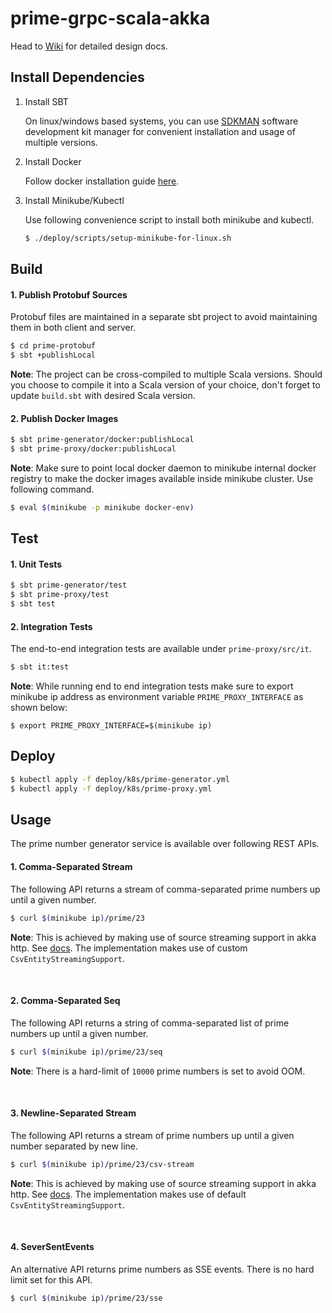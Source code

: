 # prime-grpc-scala-akka

Head to [Wiki](https://github.com/iamsmkr/prime-grpc-scala-akka/wiki) for detailed design docs.

## Install Dependencies
1. Install SBT 

    On linux/windows based systems, you can use [SDKMAN](https://sdkman.io/) software development kit manager for convenient installation and usage of multiple versions.

2. Install Docker

    Follow docker installation guide [here](https://docs.docker.com/engine/install/).

3. Install Minikube/Kubectl

    Use following convenience script to install both minikube and kubectl.
      ```sh
      $ ./deploy/scripts/setup-minikube-for-linux.sh
      ```

## Build
#### 1. Publish Protobuf Sources
Protobuf files are maintained in a separate sbt project to avoid maintaining them in both client and server.
```sh
$ cd prime-protobuf
$ sbt +publishLocal
```

**Note**: The project can be cross-compiled to multiple Scala versions. Should you choose to compile it into a Scala version of your choice, don't forget to update `build.sbt` with desired Scala version.

#### 2. Publish Docker Images
```sh
$ sbt prime-generator/docker:publishLocal
$ sbt prime-proxy/docker:publishLocal
```

**Note**: Make sure to point local docker daemon to minikube internal docker registry to make the docker images available inside minikube cluster. Use following command.
```sh
$ eval $(minikube -p minikube docker-env)
```

## Test
#### 1. Unit Tests
```sh
$ sbt prime-generator/test
$ sbt prime-proxy/test
$ sbt test
```

#### 2. Integration Tests
The end-to-end integration tests are available under `prime-proxy/src/it`.
```sh
$ sbt it:test
```

**Note**: While running end to end integration tests make sure to export minikube ip address as environment variable `PRIME_PROXY_INTERFACE` as shown below:
```
$ export PRIME_PROXY_INTERFACE=$(minikube ip)
```

## Deploy
```sh
$ kubectl apply -f deploy/k8s/prime-generator.yml
$ kubectl apply -f deploy/k8s/prime-proxy.yml
```

## Usage
The prime number generator service is available over following REST APIs.

#### 1. Comma-Separated Stream
The following API returns a stream of comma-separated prime numbers up until a given number.
```sh
$ curl $(minikube ip)/prime/23
```

**Note**: This is achieved by making use of source streaming support in akka http. See [docs](https://docs.huihoo.com/akka/akka-http/10.0.7/scala/http/routing-dsl/source-streaming-support.html#simple-csv-streaming-example). The implementation makes use of custom `CsvEntityStreamingSupport`.

<br/>

#### 2. Comma-Separated Seq
The following API returns a string of comma-separated list of prime numbers up until a given number.
```sh
$ curl $(minikube ip)/prime/23/seq
```

**Note**: There is a hard-limit of `10000` prime numbers is set to avoid OOM.

</br>

#### 3. Newline-Separated Stream 
The following API returns a stream of prime numbers up until a given number separated by new line.
```sh
$ curl $(minikube ip)/prime/23/csv-stream
```

**Note**: This is achieved by making use of source streaming support in akka http. See [docs](https://docs.huihoo.com/akka/akka-http/10.0.7/scala/http/routing-dsl/source-streaming-support.html#simple-csv-streaming-example). The implementation makes use of default `CsvEntityStreamingSupport`.

<br/>

#### 4. SeverSentEvents
An alternative API returns prime numbers as SSE events. There is no hard limit set for this API.
```sh
$ curl $(minikube ip)/prime/23/sse
```
